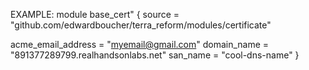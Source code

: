 EXAMPLE:
module base_cert" {
  source = "github.com/edwardboucher/terra_reform/modules/certificate"

  acme_email_address = "myemail@gmail.com"
  domain_name = "891377289799.realhandsonlabs.net"
  san_name = "cool-dns-name"
}
